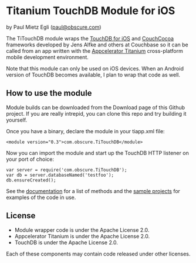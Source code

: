 Titanium TouchDB Module for iOS
===========================================

by Paul Mietz Egli (paul@obscure.com)

The TiTouchDB module wraps the [TouchDB for iOS](https://github.com/couchbaselabs/TouchDB-iOS)
and [CouchCocoa](https://github.com/couchbaselabs/CouchCocoa)
frameworks developed by Jens Alfke and others at Couchbase so it can be called from an app
written with the [Appcelerator Titanium](http://www.appcelerator.com/) cross-platform
mobile development environment.

Note that this module can only be used on iOS devices.  When an Android version of
TouchDB becomes available, I plan to wrap that code as well.

## How to use the module ##

Module builds can be downloaded from the Download page of this Github project.  If you are
really intrepid, you can clone this repo and try building it yourself.

Once you have a binary, declare the module in your tiapp.xml file:

    <module version="0.3">com.obscure.TiTouchDB</module>

Now you can import the module and start up the TouchDB HTTP listener on your port
of choice:

    var server = require('com.obscure.TiTouchDB');
    var db = server.databaseNamed('testfoo');
    db.ensureCreated();

See the [documentation](https://github.com/pegli/ti_touchdb/blob/master/mobile/ios/documentation/index.md)
for a list of methods and the [sample projects](https://github.com/pegli/ti_touchdb/tree/master/samples)
for examples of the code in use.

## License ##
 
 * Module wrapper code is under the Apache License 2.0.
 * Appcelerator Titanium is under the Apache License 2.0.
 * TouchDB is under the Apache License 2.0.

Each of these components may contain code released under other licenses.
